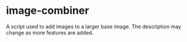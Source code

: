 # image-combiner
A script used to add images to a larger base image. The description may change as more features are added.
